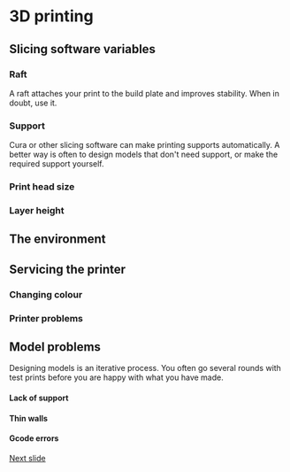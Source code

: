 # 3D printing

## Slicing software variables
### Raft

A raft attaches your print to the build plate and improves stability. 
When in doubt, use it. 

### Support

Cura or other slicing software can make printing supports automatically. 
A better way is often to design models that don't need support, or make the required support yourself.

### Print head size

### Layer height

## The environment

## Servicing the printer

### Changing colour

### Printer problems

## Model problems

Designing models is an iterative process.
You often go several rounds with test prints before you are happy with what you have made. 

#### Lack of support

#### Thin walls

#### Gcode errors

[Next slide](03-basicOpenSCAD.md)
